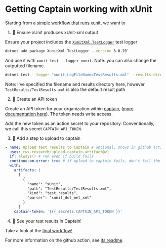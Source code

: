 # Getting Captain working with xUnit

Starting from a [simple workflow that runs xunit][workflow-before-captain], we want to

1. 🧪 Ensure xUnit produces xUnit-xml output

Ensure your project includes the [`XunitXml.TestLogger`](https://www.nuget.org/packages/XunitXml.TestLogger) test logger

```sh
dotnet add package XunitXml.TestLogger --version 3.0.70`
```

And use it with `xunit test --logger xunit`. Note: you can also change the outputted filename.

```sh
dotnet test --logger "xunit;LogFileName=TestResults.xml" --results-directory "TestResults"
```

Note: I've specified the filename and results directory here, however `TestResults/TestResults.xml` is also the default
result path

2. 🔐 Create an API token

Create an API token for your organization within [captain][captain], ([more documentation here][create-api-token]).
The token needs write access.

Add the new token as an action secret to your repository. Conventionally, we call this secret `CAPTAIN_API_TOKEN`.

3. 💌 Add a step to upload to captain

```yaml
- name: Upload test results to Captain # optional, shows in github action results
  uses: rwx-research/upload-captain-artifact@v1
  if: always() # run even if build fails
  continue-on-error: true # if upload to captain fails, don't fail the build
  with:
    artifacts: |
      [
        {
          "name": "xUnit",
          "path": "TestResults/TestResults.xml",
          "kind": "test_results",
          "parser": "xunit_dot_net_xml"
        }
      ]
    captain-token: '${{ secrets.CAPTAIN_API_TOKEN }}'
```

4. 🎉 See your test results in Captain!

Take a look at the [final workflow!][workflow-with-captain]

For more information on the github action, see [its readme][action-readme].

[workflow-before-captain]: https://github.com/captain-examples/xunit2/blob/basic-workflow/.github/workflows/ci.yml
[captain]: https://captain.build/_/organizations
[create-api-token]: https://www.rwx.com/captain/docs/api-tokens#generating-an-api-token
[workflow-with-captain]: https://github.com/captain-examples/xunit2/blob/main/.github/workflows/ci.yml
[action-readme]: https://github.com/rwx-research/upload-captain-artifact/#readme
